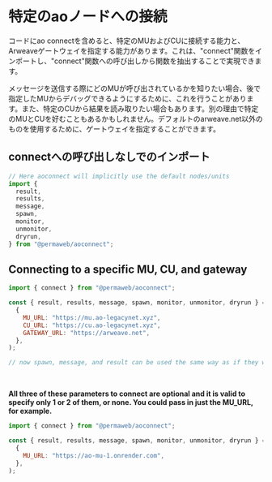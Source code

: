 # 特定のaoノードへの接続

コードにao connectを含めると、特定のMUおよびCUに接続する能力と、Arweaveゲートウェイを指定する能力があります。これは、"connect"関数をインポートし、"connect"関数への呼び出しから関数を抽出することで実現できます。

メッセージを送信する際にどのMUが呼び出されているかを知りたい場合、後で指定したMUからデバッグできるようにするために、これを行うことがあります。また、特定のCUから結果を読み取りたい場合もあります。別の理由で特定のMUとCUを好むこともあるかもしれません。デフォルトのarweave.net以外のものを使用するために、ゲートウェイを指定することができます。

## connectへの呼び出しなしでのインポート

<!-- # Connecting to specific ao nodes

When including ao connect in your code you have the ability to connect to a specific MU and CU, as well as being able to specifiy an Arweave gateway. This can be done by importing the "connect" function and extracting the functions from a call to the "connect" function.

You may want to do this if you want to know which MU is being called when you send your message so that later you can debug from the specified MU. You also may want to read a result from a specific CU. You may in fact just prefer a particular MU and CU for a different reason. You can specify the gateway in order to use something other than the default, which is arweave.net.

## Importing without a call to connect -->

```js
// Here aoconnect will implicitly use the default nodes/units
import {
  result,
  results,
  message,
  spawn,
  monitor,
  unmonitor,
  dryrun,
} from "@permaweb/aoconnect";
```

## Connecting to a specific MU, CU, and gateway

```js
import { connect } from "@permaweb/aoconnect";

const { result, results, message, spawn, monitor, unmonitor, dryrun } = connect(
  {
    MU_URL: "https://mu.ao-legacynet.xyz",
    CU_URL: "https://cu.ao-legacynet.xyz",
    GATEWAY_URL: "https://arweave.net",
  },
);

// now spawn, message, and result can be used the same way as if they were imported directly
```

<br>

<strong>All three of these parameters to connect are optional and it is valid to specify only 1 or 2 of them, or none. You could pass in just the MU_URL, for example.</strong>

```js
import { connect } from "@permaweb/aoconnect";

const { result, results, message, spawn, monitor, unmonitor, dryrun } = connect(
  {
    MU_URL: "https://ao-mu-1.onrender.com",
  },
);
```
